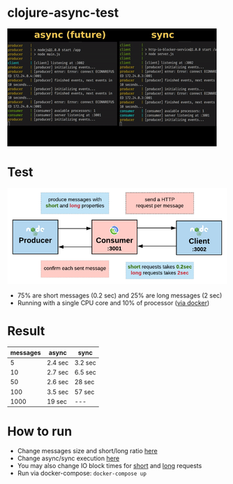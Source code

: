 # clojure-async-test
![demo](https://github.com/plygrynd-jynkyrd/clojure-async/blob/master/docs/demo.gif?raw=true)

# Test
![architecture](https://github.com/plygrynd-jynkyrd/clojure-async/blob/master/docs/diagram.png?raw=true)

- 75% are short messages (0.2 sec) and 25% are long messages (2 sec)
- Running with a single CPU core and 10% of processor ([via docker](https://github.com/plygrynd-jynkyrd/clojure-async/blob/master/docker-compose.yml))

# Result
|messages|async|sync|
|---|---|---|
|5|2.4 sec|3.2 sec|
|10|2.7 sec|6.5 sec|
|50|2.6 sec|28 sec|
|100|3.5 sec|57 sec|
|1000|19 sec|---|

# How to run
- Change messages size and short/long ratio [here](https://github.com/plygrynd-jynkyrd/clojure-async/blob/master/docker-compose.yml)
- Change async/sync execution [here](https://github.com/plygrynd-jynkyrd/clojure-async/blob/master/consumer/src/consumer/core.clj#L25)
- You may also change IO block times for [short](https://github.com/plygrynd-jynkyrd/clojure-async/blob/e9fe33404025c560cf636ca4a6426a8e18005189/client/server.js#L23) and [long](https://github.com/plygrynd-jynkyrd/clojure-async/blob/master/client/server.js#L14) requests
- Run via docker-compose: `docker-compose up`
